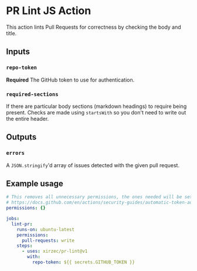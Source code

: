 # PR Lint JS Action

This action lints Pull Requests for correctness by checking the body and title.

## Inputs

### `repo-token`

**Required** The GitHub token to use for authentication.

### `required-sections`

If there are particular body sections (markdown headings) to require being present. Checks are made using `startsWith` so you don't need to write out the entire header.

## Outputs

### `errors`

A `JSON.stringify`'d array of issues detected with the given pull request.

## Example usage

```yaml
# This removes all unnecessary permissions, the ones needed will be set below.
# https://docs.github.com/en/actions/security-guides/automatic-token-authentication#permissions-for-the-github_token
permissions: {}

jobs:
  lint-pr:
    runs-on: ubuntu-latest
    permissions:
      pull-requests: write
    steps:
      - uses: xirzec/pr-lint@v1
        with:
          repo-token: ${{ secrets.GITHUB_TOKEN }}
```
